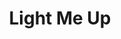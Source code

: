 ---
pid: llp433
title: Light Me Up
location_transcription: Near City Hall
coordinates: "[-75.165028105645, 39.952282905901]"
zipcode: '19144'
gen_neighborhood: Northwest Philadelphia
neighborhood: Germantown
outside_phl: 
age: '12'
age_range: 6-13
instagram: 
image_file_name: llp_433.jpg
proposal_transcription: 
topic: Social Justice,Uplifting
topic_summary: 0, 0
type: Sculpture Statue
keywords_other: candles, fist, flame, fire
credit: Candelaria Beatty
image_labels: 
twitter: 
facebook: 
permalink: "/monuments/llp433/"
layout: item-page
---